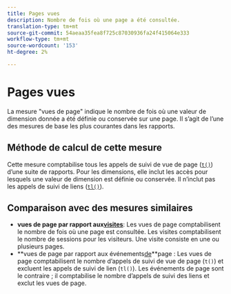```yaml
---
title: Pages vues
description: Nombre de fois où une page a été consultée.
translation-type: tm+mt
source-git-commit: 54aeaa35fea8f725c87030936fa24f415064e333
workflow-type: tm+mt
source-wordcount: '153'
ht-degree: 2%

---
```



# Pages vues

La mesure &quot;vues de page&quot; indique le nombre de fois où une valeur de dimension donnée a été définie ou conservée sur une page. Il s’agit de l’une des mesures de base les plus courantes dans les rapports.

## Méthode de calcul de cette mesure

Cette mesure comptabilise tous les appels de suivi de vue de page ([`t()`](/help/implement/vars/functions/t-method.md)) d’une suite de rapports. Pour les dimensions, elle inclut les accès pour lesquels une valeur de dimension est définie ou conservée. Il n’inclut pas les appels de suivi de liens ([`tl()`](/help/implement/vars/functions/tl-method.md)).

## Comparaison avec des mesures similaires

* **vues de page par rapport aux[visites](visits.md)**: Les vues de page comptabilisent le nombre de fois où une page est consultée. Les visites comptabilisent le nombre de sessions pour les visiteurs. Une visite consiste en une ou plusieurs pages.
* **vues de page par rapport aux événements[de](page-events.md)**page : Les vues de page comptabilisent le nombre d’appels de suivi de vue de page (`t()`) et excluent les appels de suivi de lien (`tl()`). Les événements de page sont le contraire ; il comptabilise le nombre d’appels de suivi des liens et exclut les vues de page.
